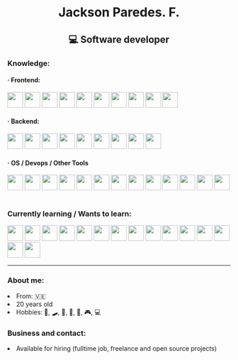 <h1 align="center">Jackson Paredes. F.</h1>
<h2 align="center">💻 Software developer</h2>

<h3>Knowledge:</h3>

<h4>· Frontend: </h4>
<div>
 <img height="35px" src="https://cdn.jsdelivr.net/gh/devicons/devicon/icons/javascript/javascript-original.svg" />
 <img height="35px" src="https://cdn.jsdelivr.net/gh/devicons/devicon/icons/html5/html5-original.svg" />
 <img height="35px" src="https://cdn.jsdelivr.net/gh/devicons/devicon/icons/css3/css3-original.svg" />
 <img height="35px" src="https://cdn.jsdelivr.net/gh/devicons/devicon/icons/react/react-original.svg" />
 <img height="35px" src="https://cdn.jsdelivr.net/gh/devicons/devicon/icons/materialui/materialui-original.svg" />
 <img height="35px" src="https://avatars.githubusercontent.com/u/54212428?s=280&v=4" />
   
 <img height="35px" src="https://cdn.jsdelivr.net/gh/devicons/devicon/icons/sass/sass-original.svg" />
 <img height="35px" src="https://cdn.jsdelivr.net/gh/devicons/devicon/icons/bootstrap/bootstrap-plain.svg" />
 <img height="35px" src="https://cdn.jsdelivr.net/gh/devicons/devicon/icons/tailwindcss/tailwindcss-plain.svg" />
 <img height="35px" src="https://cdn.jsdelivr.net/gh/devicons/devicon/icons/bulma/bulma-plain.svg" />
     
 
 
</div>

<h4>· Backend:</h4>
<div>
     <img height="35px" src="https://cdn.jsdelivr.net/gh/devicons/devicon/icons/python/python-original.svg" />
    <img height="35px" src="https://cdn.jsdelivr.net/gh/devicons/devicon/icons/bash/bash-original.svg" />
     <img height="35px" src="https://cdn.jsdelivr.net/gh/devicons/devicon/icons/nodejs/nodejs-plain.svg" />
     <img height="35px" src="https://cdn.jsdelivr.net/gh/devicons/devicon/icons/express/express-original.svg" />
     <img height="35px" src="https://cdn.jsdelivr.net/gh/devicons/devicon/icons/nextjs/nextjs-original.svg" />
     <img height="35px" src="https://cdn.jsdelivr.net/gh/devicons/devicon/icons/apache/apache-original.svg" />
     <img height="35px" src="https://cdn.jsdelivr.net/gh/devicons/devicon/icons/mysql/mysql-original.svg" />
     <img height="35px" src="https://cdn.jsdelivr.net/gh/devicons/devicon/icons/postgresql/postgresql-original.svg" />
     <img height="35px" src="https://cdn.jsdelivr.net/gh/devicons/devicon/icons/mongodb/mongodb-original.svg" />
</div>

<h4>· OS / Devops / Other Tools </h4>
<div>
     <img height="35px" src="https://cdn.jsdelivr.net/gh/devicons/devicon/icons/linux/linux-original.svg" />
     <img height="35px" src="https://cdn.jsdelivr.net/gh/devicons/devicon/icons/git/git-original.svg" />
     <img height="35px" src="https://cdn.jsdelivr.net/gh/devicons/devicon/icons/vscode/vscode-original.svg" />
     <img height="35px" src="https://cdn.jsdelivr.net/gh/devicons/devicon/icons/npm/npm-original-wordmark.svg" />
     <img height="35px" src="https://cdn.jsdelivr.net/gh/devicons/devicon/icons/yarn/yarn-original.svg" />
     <img height="35px" src="https://cdn.jsdelivr.net/gh/devicons/devicon/icons/vim/vim-original.svg" />
     <img height="35px" src="https://cdn.jsdelivr.net/gh/devicons/devicon/icons/filezilla/filezilla-plain.svg" />
     <img height="35px" src="https://cdn.jsdelivr.net/gh/devicons/devicon/icons/codepen/codepen-plain.svg" />
     <img height="35px" src="https://cdn.jsdelivr.net/gh/devicons/devicon/icons/markdown/markdown-original.svg" />
     <img height="35px"  src="https://cdn.jsdelivr.net/gh/devicons/devicon/icons/raspberrypi/raspberrypi-original.svg" />
     <img height="35px" src="https://cdn.jsdelivr.net/gh/devicons/devicon/icons/windows8/windows8-original.svg" />
     <img height="35px" src="https://cdn.jsdelivr.net/gh/devicons/devicon/icons/ubuntu/ubuntu-plain.svg" />
     <img height="35px" src="https://cdn.jsdelivr.net/gh/devicons/devicon/icons/trello/trello-plain.svg" />
</div>
<br />


<h3>Currently learning / Wants to learn:</h3>
<div>
     <img height="35px" src="https://cdn.jsdelivr.net/gh/devicons/devicon/icons/go/go-original.svg" />
     <img height="35px" src="https://cdn.jsdelivr.net/gh/devicons/devicon/icons/rust/rust-plain.svg" />
     <img height="35px" src="https://cdn.jsdelivr.net/gh/devicons/devicon/icons/c/c-original.svg" />
     <img height="35px" src="https://cdn.jsdelivr.net/gh/devicons/devicon/icons/cplusplus/cplusplus-original.svg" />
     <img height="35px" src="https://cdn.jsdelivr.net/gh/devicons/devicon/icons/ruby/ruby-original.svg" />
     <img height="35px" src="https://cdn.jsdelivr.net/gh/devicons/devicon/icons/php/php-original.svg" />
     <img  height="35px"  src="https://cdn.jsdelivr.net/gh/devicons/devicon/icons/typescript/typescript-original.svg" />
     <img height="35px" src="https://cdn.jsdelivr.net/gh/devicons/devicon/icons/denojs/denojs-original.svg" />
     <img height="35px"  src="https://cdn.jsdelivr.net/gh/devicons/devicon/icons/electron/electron-original.svg" />
     <img height="35px"  src="https://cdn.jsdelivr.net/gh/devicons/devicon/icons/socketio/socketio-original.svg" />
     <img  height="35px" src="https://cdn.jsdelivr.net/gh/devicons/devicon/icons/webpack/webpack-original.svg" />
     <img  height="35px" src="https://cdn.jsdelivr.net/gh/devicons/devicon/icons/flutter/flutter-original.svg" />
     <img height="35px" src="https://cdn.jsdelivr.net/gh/devicons/devicon/icons/graphql/graphql-plain.svg" />
     <img  height="35px" src="https://cdn.jsdelivr.net/gh/devicons/devicon/icons/firebase/firebase-plain.svg" />
     <img  height="35px" src="https://cdn.jsdelivr.net/gh/devicons/devicon/icons/redis/redis-original.svg" />
</div>

<hr/>

<h3>About me:</h3>
<li>From: 🇻🇪</li>
<li>20 years old</li>
<li>Hobbies: 📝, 🛹, 🎨, 📐, 🎸, 🎮, 💻</li>


<h3>Business and contact:</h3>
<li>Available for hiring (fulltime job, freelance and open source projects)</li>


